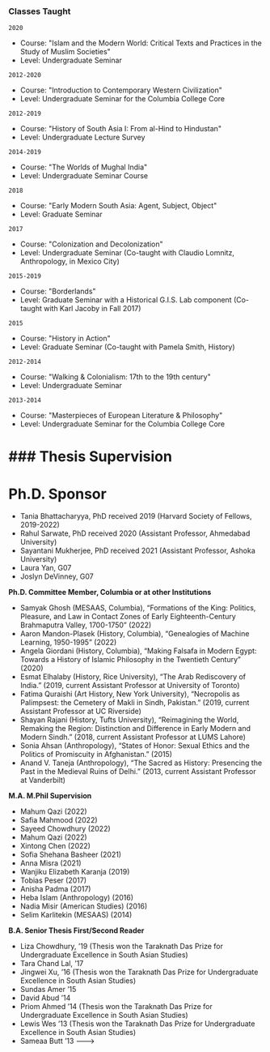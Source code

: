 ### Classes Taught

`2020`

- Course: "Islam and the Modern World: Critical Texts and Practices in the Study of Muslim Societies"
- Level: Undergraduate Seminar

`2012-2020`

- Course: "Introduction to Contemporary Western Civilization"
- Level: Undergraduate Seminar for the Columbia College Core

`2012-2019`

- Course: "History of South Asia I: From al-Hind to Hindustan"
- Level: Undergraduate Lecture Survey

`2014-2019`

- Course: "The Worlds of Mughal India"
- Level: Undergraduate Seminar Course

`2018`

- Course: "Early Modern South Asia: Agent, Subject, Object"
- Level: Graduate Seminar

`2017`

- Course: "Colonization and Decolonization"
- Level: Undergraduate Seminar (Co-taught with Claudio Lomnitz, Anthropology, in Mexico City)

`2015-2019`

- Course: "Borderlands"
- Level: Graduate Seminar with a Historical G.I.S. Lab component (Co-taught with Karl Jacoby in Fall 2017)

`2015`

- Course: "History in Action"
- Level: Graduate Seminar (Co-taught with Pamela Smith, History)

`2012-2014`

- Course: "Walking & Colonialism: 17th to the 19th century"
- Level: Undergraduate Seminar

`2013-2014`

- Course: "Masterpieces of European Literature & Philosophy"
- Level: Undergraduate Seminar for the Columbia College Core


# ### Thesis Supervision

# **Ph.D. Sponsor**

- Tania Bhattacharyya, PhD received 2019 (Harvard Society of Fellows, 2019-2022)
- Rahul Sarwate, PhD received 2020 (Assistant Professor, Ahmedabad University)
- Sayantani Mukherjee, PhD received 2021 (Assistant Professor, Ashoka University)
- Laura Yan, G07
- Joslyn DeVinney, G07

**Ph.D. Committee Member, Columbia or at other Institutions**

- Samyak Ghosh (MESAAS, Columbia), “Formations of the King: Politics, Pleasure, and Law in Contact Zones of Early Eighteenth-Century Brahmaputra Valley, 1700-1750” (2022)
- Aaron Mandon-Plasek (History, Columbia), “Genealogies of Machine Learning, 1950-1995” (2022)
- Angela Giordani (History, Columbia), “Making Falsafa in Modern Egypt: Towards a History of Islamic Philosophy in the Twentieth Century” (2020)
- Esmat Elhalaby (History, Rice University), “The Arab Rediscovery of India.” (2019, current Assistant Professor at University of Toronto)
- Fatima Quraishi (Art History, New York University), “Necropolis as Palimpsest: the Cemetery of Makli in Sindh, Pakistan.” (2019, current Assistant Professor at UC Riverside)
- Shayan Rajani (History, Tufts University), “Reimagining the World, Remaking the Region: Distinction and Difference in Early Modern and Modern Sindh.” (2018, current Assistant Professor at LUMS Lahore)
- Sonia Ahsan (Anthropology), “States of Honor: Sexual Ethics and the Politics of Promiscuity in Afghanistan.” (2015)
- Anand V. Taneja (Anthropology), “The Sacred as History: Presencing the Past in the Medieval Ruins of Delhi.” (2013, current Assistant Professor at Vanderbilt)

**M.A. M.Phil Supervision**

- Mahum Qazi (2022)
- Safia Mahmood (2022)
- Sayeed Chowdhury (2022)
- Mahum Qazi (2022)
- Xintong Chen (2022)
- Sofia Shehana Basheer (2021)
- Anna Misra (2021)
- Wanjiku Elizabeth Karanja (2019)
- Tobias Peser (2017)
- Anisha Padma (2017)
- Heba Islam (Anthropology) (2016)
- Nadia Misir (American Studies) (2016)
- Selim Karlitekin (MESAAS) (2014)

**B.A. Senior Thesis First/Second Reader**

- Liza Chowdhury, ’19 (Thesis won the Taraknath Das Prize for Undergraduate Excellence in South Asian Studies)
- Tara Chand Lal, ’17
- Jingwei Xu, ’16 (Thesis won the Taraknath Das Prize for Undergraduate Excellence in South Asian Studies)
- Sundas Amer ’15
- David Abud ’14
- Priom Ahmed ’14 (Thesis won the Taraknath Das Prize for Undergraduate Excellence in South Asian Studies)
- Lewis Wes ’13 (Thesis won the Taraknath Das Prize for Undergraduate Excellence in South Asian Studies)
- Sameaa Butt ’13
---> 
